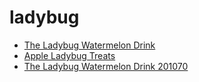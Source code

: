 # ladybug

 * [The Ladybug Watermelon Drink](../../index/t/the-ladybug-watermelon-drink-201070.json)
 * [Apple Ladybug Treats](../../index/a/apple-ladybug-treats.json)
 * [The Ladybug Watermelon Drink 201070](../../index/t/the-ladybug-watermelon-drink-201070.json)
